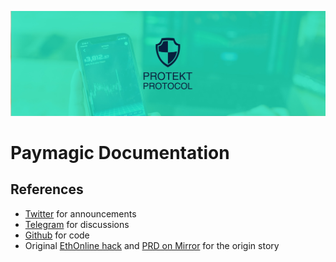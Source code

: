 ![Banner](/img/banner.jpg)

# Paymagic Documentation




## References
* [Twitter](https://twitter.com/paymagic_) for announcements
* [Telegram](https://t.me/paymagic) for discussions
* [Github](https://github.com/corbinpage/paymagic-contracts) for code
* Original [EthOnline hack](https://showcase.ethglobal.com/ethonline2021/paymagic) and [PRD on Mirror](https://launch.mirror.xyz/tkvx9MAcsuSag0l5fa_7CmRTKyPSlyRtrMHulwknMUw) for the origin story